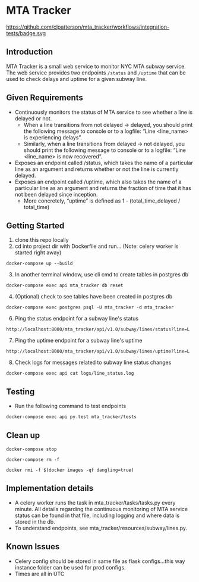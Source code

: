 # MTA Tracker
https://github.com/clpatterson/mta_tracker/workflows/integration-tests/badge.svg

## Introduction
MTA Tracker is a small web service to monitor NYC MTA subway service. The web service provides two endpoints ```/status``` and ```/uptime```
that can be used to check delays and uptime for a given subway line.

## Given Requirements
* Continuously monitors the status of MTA service to see whether a line is delayed or not.
    * When a line transitions from not delayed → delayed, you should print the following message to console or to a logfile: “Line <line_name> is experiencing delays”.
    * Similarly, when a line transitions from delayed → not delayed, you should print the following message to console or to a logfile: “Line <line_name> is now recovered”.
* Exposes an endpoint called /status, which takes the name of a particular line as an argument and returns whether or not the line is currently delayed.
* Exposes an endpoint called /uptime, which also takes the name of a particular line as an argument and returns the fraction of time that it has not been delayed since inception.
    * More concretely, “uptime” is defined as 1 - (total_time_delayed / total_time)

## Getting Started
1) clone this repo locally
2) cd into project dir with Dockerfile and run... (Note: celery worker is started right away)
```
docker-compose up --build
```
3) In another terminal window, use cli cmd to create tables in postgres db
```
docker-compose exec api mta_tracker db reset
```
4) (Optional) check to see tables have been created in postgres db
```
docker-compose exec postgres psql -U mta_tracker -d mta_tracker
```
6) Ping the status endpoint for a subway line's status
```
http://localhost:8000/mta_tracker/api/v1.0/subway/lines/status?line=L
```
7) Ping the uptime endpoint for a subway line's uptime
```
http://localhost:8000/mta_tracker/api/v1.0/subway/lines/uptime?line=L
```
8) Check logs for messages related to subway line status changes
```
docker-compose exec api cat logs/line_status.log
```

## Testing
* Run the following command to test endpoints
```bash
docker-compose exec api py.test mta_tracker/tests
```

## Clean up
```
docker-compose stop
```
```
docker-compose rm -f
```
```
docker rmi -f $(docker images -qf dangling=true)
```

## Implementation details
* A celery worker runs the task in mta_tracker/tasks/tasks.py every minute.
All details regarding the continuous monitoring of MTA service status can be
found in that file, including logging and where data is stored in the db.
* To understand endpoints, see mta_tracker/resources/subway/lines.py.

## Known Issues
* Celery config should be stored in same file as flask configs...this way
instance folder can be used for prod configs. 
* Times are all in UTC

